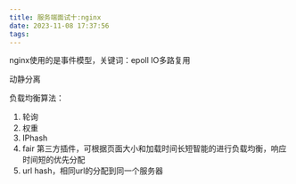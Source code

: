 ```yaml
---
title: 服务端面试十:nginx
date: 2023-11-08 17:37:56
tags:
---
```


nginx使用的是事件模型，关键词：epoll IO多路复用

动静分离

负载均衡算法：
1. 轮询
2. 权重
3. IPhash
4. fair 第三方插件，可根据页面大小和加载时间长短智能的进行负载均衡，响应时间短的优先分配
5. url hash，相同url的分配到同一个服务器
